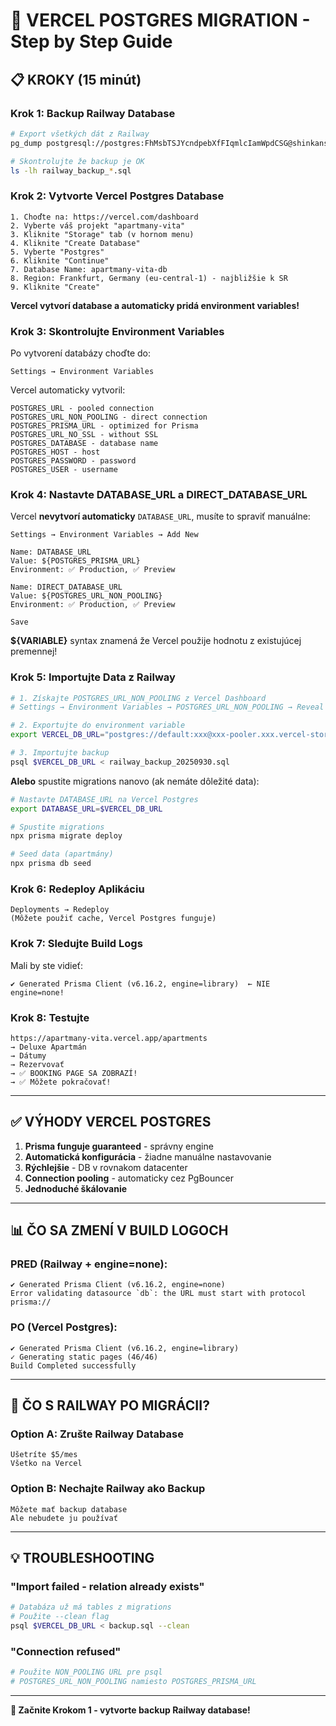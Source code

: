 # 🚀 VERCEL POSTGRES MIGRATION - Step by Step Guide

## 📋 KROKY (15 minút)

### Krok 1: Backup Railway Database

```bash
# Export všetkých dát z Railway
pg_dump postgresql://postgres:FhMsbTSJYcndpebXfFIqmlcIamWpdCSG@shinkansen.proxy.rlwy.net:20490/railway > railway_backup_$(date +%Y%m%d).sql

# Skontrolujte že backup je OK
ls -lh railway_backup_*.sql
```

### Krok 2: Vytvorte Vercel Postgres Database

```
1. Choďte na: https://vercel.com/dashboard
2. Vyberte váš projekt "apartmany-vita"
3. Kliknite "Storage" tab (v hornom menu)
4. Kliknite "Create Database"
5. Vyberte "Postgres"
6. Kliknite "Continue"
7. Database Name: apartmany-vita-db
8. Region: Frankfurt, Germany (eu-central-1) - najbližšie k SR
9. Kliknite "Create"
```

**Vercel vytvorí database a automaticky pridá environment variables!**

### Krok 3: Skontrolujte Environment Variables

Po vytvorení databázy choďte do:
```
Settings → Environment Variables
```

Vercel automaticky vytvoril:
```
POSTGRES_URL - pooled connection
POSTGRES_URL_NON_POOLING - direct connection
POSTGRES_PRISMA_URL - optimized for Prisma
POSTGRES_URL_NO_SSL - without SSL
POSTGRES_DATABASE - database name
POSTGRES_HOST - host
POSTGRES_PASSWORD - password
POSTGRES_USER - username
```

### Krok 4: Nastavte DATABASE_URL a DIRECT_DATABASE_URL

Vercel **nevytvorí automaticky** `DATABASE_URL`, musíte to spraviť manuálne:

```
Settings → Environment Variables → Add New

Name: DATABASE_URL
Value: ${POSTGRES_PRISMA_URL}
Environment: ✅ Production, ✅ Preview

Name: DIRECT_DATABASE_URL
Value: ${POSTGRES_URL_NON_POOLING}
Environment: ✅ Production, ✅ Preview

Save
```

**${VARIABLE}** syntax znamená že Vercel použije hodnotu z existujúcej premennej!

### Krok 5: Importujte Data z Railway

```bash
# 1. Získajte POSTGRES_URL_NON_POOLING z Vercel Dashboard
# Settings → Environment Variables → POSTGRES_URL_NON_POOLING → Reveal Value

# 2. Exportujte do environment variable
export VERCEL_DB_URL="postgres://default:xxx@xxx-pooler.xxx.vercel-storage.com:5432/verceldb"

# 3. Importujte backup
psql $VERCEL_DB_URL < railway_backup_20250930.sql
```

**Alebo** spustite migrations nanovo (ak nemáte dôležité data):
```bash
# Nastavte DATABASE_URL na Vercel Postgres
export DATABASE_URL=$VERCEL_DB_URL

# Spustite migrations
npx prisma migrate deploy

# Seed data (apartmány)
npx prisma db seed
```

### Krok 6: Redeploy Aplikáciu

```
Deployments → Redeploy
(Môžete použiť cache, Vercel Postgres funguje)
```

### Krok 7: Sledujte Build Logs

Mali by ste vidieť:
```
✔ Generated Prisma Client (v6.16.2, engine=library)  ← NIE engine=none!
```

### Krok 8: Testujte

```
https://apartmany-vita.vercel.app/apartments
→ Deluxe Apartmán
→ Dátumy
→ Rezervovať
→ ✅ BOOKING PAGE SA ZOBRAZÍ!
→ ✅ Môžete pokračovať!
```

---

## ✅ VÝHODY VERCEL POSTGRES

1. **Prisma funguje guaranteed** - správny engine
2. **Automatická konfigurácia** - žiadne manuálne nastavovanie
3. **Rýchlejšie** - DB v rovnakom datacenter
4. **Connection pooling** - automaticky cez PgBouncer
5. **Jednoduché škálovanie**

---

## 📊 ČO SA ZMENÍ V BUILD LOGOCH

### PRED (Railway + engine=none):
```
✔ Generated Prisma Client (v6.16.2, engine=none)
Error validating datasource `db`: the URL must start with protocol prisma://
```

### PO (Vercel Postgres):
```
✔ Generated Prisma Client (v6.16.2, engine=library)
✓ Generating static pages (46/46)
Build Completed successfully
```

---

## 🔄 ČO S RAILWAY PO MIGRÁCII?

### Option A: Zrušte Railway Database
```
Ušetríte $5/mes
Všetko na Vercel
```

### Option B: Nechajte Railway ako Backup
```
Môžete mať backup database
Ale nebudete ju používať
```

---

## 💡 TROUBLESHOOTING

### "Import failed - relation already exists"
```bash
# Databáza už má tables z migrations
# Použite --clean flag
psql $VERCEL_DB_URL < backup.sql --clean
```

### "Connection refused"
```bash
# Použite NON_POOLING URL pre psql
# POSTGRES_URL_NON_POOLING namiesto POSTGRES_PRISMA_URL
```

---

**🎯 Začnite Krokom 1 - vytvorte backup Railway database!**
